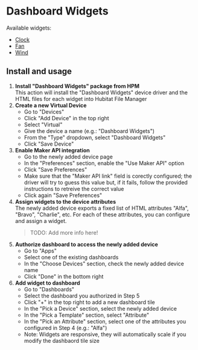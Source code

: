 # Dashboard Widgets

Available widgets:
* [Clock](https://dan-danache.github.io/hubitat/dashboard-widgets-driver/widgets/clock.html)
* [Fan](https://dan-danache.github.io/hubitat/dashboard-widgets-driver/widgets/fan.html)
* [Wind](https://dan-danache.github.io/hubitat/dashboard-widgets-driver/widgets/wind.html)

## Install and usage
1. **Install "Dashboard Widgets" package from HPM**\
   This action will install the "Dashboard Widgets" device driver and the HTML files for each widget into Hubitat File Manager
2. **Create a new Virtual Device**
   * Go to "Devices"
   * Click "Add Device" in the top right
   * Select "Virtual"
   * Give the device a name (e.g.: "Dashboard Widgets")
   * From the "Type" dropdown, select "Dashboard Widgets"
   * Click "Save Device"
3. **Enable Maker API integration**
   * Go to the newly added device page
   * In the "Preferences" section, enable the "Use Maker API" option
   * Click "Save Preferences"
   * Make sure that the "Maker API link" field is corectly configured; the driver will try to guess this value but, if it fails, follow the provided instructions to retreive the correct value
   * Click again "Save Preferences"
5. **Assign widgets to the device attributes**\
   The newly added device exports a fixed list of HTML attributes "Alfa", "Bravo", "Charlie", etc. For each of these attributes, you can configure and assign a widget.
   > TODO: Add more info here!
6. **Authorize dashboard to access the newly added device**
   * Go to "Apps"
   * Select one of the existing dashboards
   * In the "Choose Devices" section, check the newly added device name
   * Click "Done" in the bottom right
7. **Add widget to dashboard**
   * Go to "Dashboards"
   * Select the dashboard you authorized in Step 5
   * Click "+" in the top right to add a new dashboard tile
   * In the "Pick a Device" section, select the newly added device
   * In the "Pick a Template" section, select "Attribute"
   * In the "Pick an Attribute" section, select one of the attributes you configured in Step 4 (e.g.: "Alfa")
   * Note: Widgets are responsive, they will automatically scale if you modify the dashbaord tile size
   
